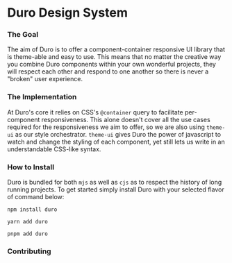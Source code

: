 # Duro Design System

### The Goal

The aim of Duro is to offer a component-container responsive UI library that is theme-able and easy to use.
This means that no matter the creative way you combine Duro components within your own wonderful projects, they
will respect each other and respond to one another so there is never a "broken" user experience.

### The Implementation

At Duro's core it relies on CSS's `@container` query to facilitate per-component responsiveness. This alone
doesn't cover all the use cases required for the responsiveness we aim to offer, so we are also using `theme-ui`
as our style orchestrator. `theme-ui` gives Duro the power of javascript to watch and change the styling of each
component, yet still lets us write in an understandable CSS-like syntax.

### How to Install

Duro is bundled for both `mjs` as well as `cjs` as to respect the history of long running projects. To get started
simply install Duro with your selected flavor of command below:

```
npm install duro
```

```
yarn add duro
```

```
pnpm add duro
```

### Contributing
